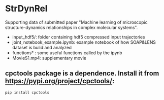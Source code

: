 # StrDynRel
Supporting data of submitted paper "Machine learning of microscopic structure-dynamics relationships in complex molecular systems". 

- input_hdf5/: folder containing hdf5 compressed input trajectories
- joint_notebook_example.ipynb: example notebook of how SOAP&LENS dataset is bulid and analyzed
- functions* : some useful functions called by the ipynb
- MovieS1.mp4: supplementary movie

## cpctools package is a dependence. Install it from https://pypi.org/project/cpctools/:

`pip install cpctools`
